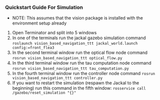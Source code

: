 ### Quickstart Guide For Simulation

* NOTE: This assumes that the vision package is installed with the environment setup already

1. Open Terminator and split into 5 windows 
2. In one of the terminals run the jackal gazebo simulation command `roslaunch vision_based_navigation_ttt jackal_world.launch config:=front_flea3`
3. In the second terminal window run the optical flow node command `rosrun vision_based_navigation_ttt optical_flow.py`
4. In the third terminal window run the tau computation node command `rosrun vision_based_navigation_ttt tau_computation.py`
5. In the fourth terminal window run the controller node command `rosrun vision_based_navigation_ttt controller.py`
6. If you want to restart the simulation (respawn the Jackal to the beginning) run this command in the fifth window: `rosservice call /gazebo/reset_simulation "{}"`
